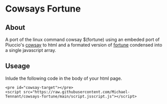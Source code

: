 # Cowsays Fortune
## About
A port of the linux command cowsay $(fortune) using an embeded port of Piuccio's [cowsay](https://www.npmjs.com/package/cowsay) to html and a formated version of [fortune](https://wiki.archlinux.org/title/Fortune) condensed into a single javascript array.
## Useage
Inlude the following code in the body of your html page.
```
<pre id="cowsay-target"></pre>
<script src="https://raw.githubusercontent.com/Michael-Tennant/cowsays-fortune/main/script.jsscript.js"></script>
```
